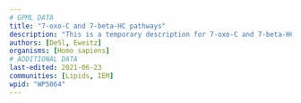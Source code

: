 ```yaml
---
# GPML DATA
title: "7-oxo-C and 7-beta-HC pathways"
description: "This is a temporary description for 7-oxo-C and 7-beta-HC pathways"
authors: [DeSl, Eweitz]
organisms: [Homo sapiens]
# ADDITIONAL DATA
last-edited: 2021-06-23
communities: [Lipids, IEM]
wpid: "WP5064"
---
```

